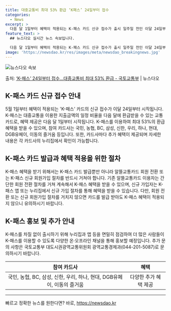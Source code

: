 ```yaml
---
title: 대중교통비 최대 53% 환급 ‘K패스’ 24일부터 접수
categories:
  - News
excerpt: >
  다음 달 1일부터 혜택이 적용되는 K-패스 카드 신규 접수가 출시 일주일 전인 이달 24일부터 시작된다. 국…
feature_text: >
  ## 뉴스다오 실시간 뉴스 속보입니다.

  다음 달 1일부터 혜택이 적용되는 K-패스 카드 신규 접수가 출시 일주일 전인 이달 24일부터 시작된다. 국…
image: 'https://newsdao.kr/res/images/meta/newsdao_breakingnews.jpg'
---
```


![뉴스다오 속보](https://newsdao.kr/res/images/meta/newsdao_breakingnews.jpg)

<p>출처: <a href="https://newsdao.kr/3641" rel="dofollow">‘K-패스’ 24일부터 접수…대중교통비 최대 53% 환급 - 국토교통부</a> | 뉴스다오</p>

<h2 data-ke-size="size26">K-패스 카드 신규 접수 안내</h2>
<p data-ke-size="size16">5월 1일부터 혜택이 적용되는 'K-패스' 카드의 신규 접수가 이달 24일부터 시작됩니다. K-패스는 대중교통을 이용한 지출금액의 일정 비율을 다음 달에 환급받을 수 있는 교통카드로, 혜택 제공은 다음 달 1일부터 시작됩니다. K-패스를 이용하여 최대 53%의 환급 혜택을 받을 수 있으며, 참여 카드사는 국민, 농협, BC, 삼성, 신한, 우리, 하나, 현대, DGB유페이, 이동의 즐거움 등입니다. 또한, 카드사마다 추가 혜택이 제공되며 자세한 내용은 각 카드사의 누리집에서 확인이 가능합니다.</p>

<h2 data-ke-size="size26">K-패스 카드 발급과 혜택 적용을 위한 절차</h2>
<p data-ke-size="size16">K-패스 혜택을 받기 위해서는 K-패스 카드 발급뿐만 아니라 알뜰교통카드 회원 전환 또는 K-패스 신규 회원가입 절차를 반드시 거쳐야 합니다. 기존 알뜰교통카드 이용자는 간단한 회원 전환 절차를 거쳐 계속해서 K-패스 혜택을 받을 수 있으며, 신규 가입자는 K-패스 앱 또는 누리집에서 신규 가입 절차를 통해 혜택을 받을 수 있습니다. 다만, 회원 전환 또는 신규 회원가입 절차를 거치지 않으면 카드를 발급 받아도 K-패스 혜택이 적용되지 않으니 유의하시기 바랍니다.</p>

<h2 data-ke-size="size26">K-패스 홍보 및 추가 안내</h2>
<p data-ke-size="size16">K-패스를 차질 없이 출시하기 위해 누리집과 앱 등을 면밀히 점검하여 더 많은 사람들이 K-패스를 이용할 수 있도록 다양한 온·오프라인 채널을 통해 홍보할 예정입니다. 추가 문의 사항은 국토교통부 대도시권광역교통위원회 광역교통경제과(044-201-5087)로 문의하시기 바랍니다.</p>
<table>
  <thead>
    <tr>
      <th style="text-align: center;">참여 카드사</th>
      <th style="text-align: center;">혜택</th>
    </tr>
  </thead>
  <tbody>
    <tr>
      <td style="text-align: center;">국민, 농협, BC, 삼성, 신한, 우리, 하나, 현대, DGB유페이, 이동의 즐거움</td>
      <td style="text-align: center;">다양한 추가 혜택 제공</td>
    </tr>
  </tbody>
</table>
<hr> 

빠르고 정확한 뉴스를 원한다면? 바로, <a href="https://newsdao.kr" rel="dofollow">https://newsdao.kr</a>



